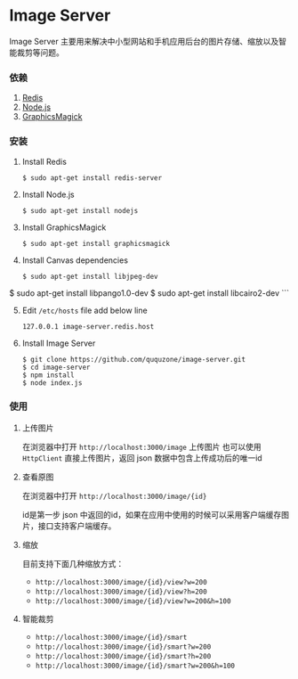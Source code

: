Image Server
============

Image Server 主要用来解决中小型网站和手机应用后台的图片存储、缩放以及智能裁剪等问题。

### 依赖

1. [Redis](http://redis.io/)
2. [Node.js](https://nodejs.org/en/)
3. [GraphicsMagick](http://www.graphicsmagick.org/)

### 安装

1. Install Redis

	```
	$ sudo apt-get install redis-server
	```

2. Install Node.js

	```
	$ sudo apt-get install nodejs
	```

3. Install GraphicsMagick

	```
	$ sudo apt-get install graphicsmagick
	```

4. Install Canvas dependencies

	```
	$ sudo apt-get install libjpeg-dev
  $ sudo apt-get install libpango1.0-dev
  $ sudo apt-get install libcairo2-dev
	```

5. Edit `/etc/hosts` file add below line

	```
	127.0.0.1 image-server.redis.host
	```

6. Install Image Server

	```
	$ git clone https://github.com/ququzone/image-server.git
	$ cd image-server
	$ npm install
	$ node index.js
	```

### 使用

1. 上传图片

	在浏览器中打开 `http://localhost:3000/image` 上传图片
	也可以使用 `HttpClient` 直接上传图片，返回 json 数据中包含上传成功后的唯一id

2. 查看原图

	在浏览器中打开 `http://localhost:3000/image/{id}`

	id是第一步 json 中返回的id，如果在应用中使用的时候可以采用客户端缓存图片，接口支持客户端缓存。

3. 缩放

	目前支持下面几种缩放方式：
	- `http://localhost:3000/image/{id}/view?w=200`
	- `http://localhost:3000/image/{id}/view?h=200`
	- `http://localhost:3000/image/{id}/view?w=200&h=100`

4. 智能裁剪

	- `http://localhost:3000/image/{id}/smart`
	- `http://localhost:3000/image/{id}/smart?w=200`
	- `http://localhost:3000/image/{id}/smart?h=200`
	- `http://localhost:3000/image/{id}/smart?w=200&h=100`
